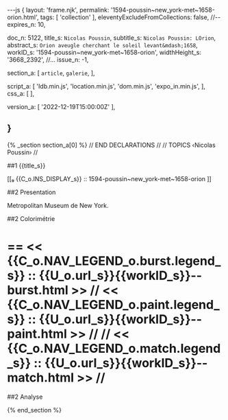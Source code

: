 ---js
{
  layout:    'frame.njk',
  permalink: '1594-poussin~new_york-met~1658-orion.html',
  tags:      [ 'collection' ],
  eleventyExcludeFromCollections: false,
  //-- expires_n: 10,

  doc_n:      5122,
  title_s:    `Nicolas Poussin`,
  subtitle_s: `Nicolas Poussin: LOrion`,
  abstract_s: `Orion aveugle cherchant le soleil levant&mdash;1658`,
  workID_s:   '1594-poussin~new_york-met~1658-orion',
  widthHeight_s:  '3668_2392',
  //... issue_n: -1,

  section_a:
  [
    `article`,
    `galerie`,
  ],

  script_a:
  [
    'Idb.min.js',
    'location.min.js',
    'dom.min.js',
    'expo_in.min.js',
  ],
  css_a:
  [
  ],

  version_a:
  [
    '2022-12-19T15:00:00Z'
  ],

}
---
{% _section section_a[0] %}
// END DECLARATIONS //
//  TOPICS
‹Nicolas Poussin›
//



##1  {{title_s}}

[[₉  {{C_o.INS_DISPLAY_s}} ::
     1594-poussin~new_york-met~1658-orion ]]

##2  Presentation

Metropolitan Museum de New York.




##2  Colorimétrie

==
<<  {{C_o.NAV_LEGEND_o.burst.legend_s}}  ::  {{U_o.url_s}}{{workID_s}}--burst.html  >>
// <<  {{C_o.NAV_LEGEND_o.paint.legend_s}}  ::  {{U_o.url_s}}{{workID_s}}--paint.html  >>  //
// <<  {{C_o.NAV_LEGEND_o.match.legend_s}}  ::  {{U_o.url_s}}{{workID_s}}--match.html  >>  //
==

##2  Analyse


{% end_section %}
